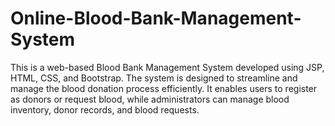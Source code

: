 # Online-Blood-Bank-Management-System
This is a web-based Blood Bank Management System developed using JSP, HTML, CSS, and Bootstrap. The system is designed to streamline and manage the blood donation process efficiently. It enables users to register as donors or request blood, while administrators can manage blood inventory, donor records, and blood requests.
